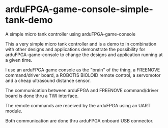 # arduFPGA-game-console-simple-tank-demo
 A simple micro tank controller using arduFPGA-game-console

 This a very simple micro tank controller and is a demo to in combination with other designs and applications demonstrate the possibility for arduFPGA-game-console to change the designs and application running at a given time.

 I use an arduFPGA game console as the "brain" of the thing, a FREENOVE command/driver board, a ROBOTIS BIOLOID remote control, a servomotor and a cheap ultrasound distance sensor.

The communication between arduFPGA and FREENOVE command/driver board is done thru a TWI interface.

The remote commands are received by the arduFPGA using an UART module.

Both communication are done thru arduFPGA onboard USB connector.
